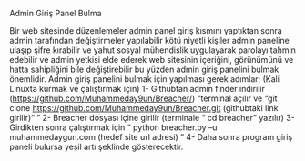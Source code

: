 Admin Giriş Panel Bulma

Bir web sitesinde düzenlemeler admin panel giriş kısmını yaptıktan sonra admin tarafından değiştirmeler yapılabilir kötü niyetli kişiler admin paneline ulaşıp şifre kırabilir ve yahut sosyal mühendislik uygulayarak parolayı tahmin edebilir ve admin yetkisi elde ederek web sitesinin içeriğini, görünümünü ve hatta sahipliğini bile değiştirebilir bu yüzden admin giriş panelini bulmak önemlidir.
Admin giriş panelini bulmak için yapılması gerek adımlar; (Kali Linuxta kurmak ve çalıştırmak için)
1-	Githubtan admin finder indirilir (https://github.com/Muhammeday9un/Breacher/)
“terminal açılır ve “git clone https://github.com/Muhammeday9un/Breacher.git (githubtaki link girilir)“ ”
2-	Breacher dosyası içine girilir (terminale “ cd breacher” yazılır)
3-	Girdikten sonra çalıştırmak için “ python breacher.py –u muhammedaygun.com (hedef site url adresi) ”
4-	Daha sonra program giriş paneli bulursa yeşil artı şeklinde gösterecektir.

